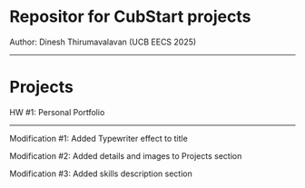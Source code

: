 # Repositor for CubStart projects
Author: Dinesh Thirumavalavan (UCB EECS 2025)

<hr>

# Projects

HW #1: Personal Portfolio

<hr>

Modification #1: Added Typewriter effect to title

Modification #2: Added details and images to Projects section

Modification #3: Added skills description section
